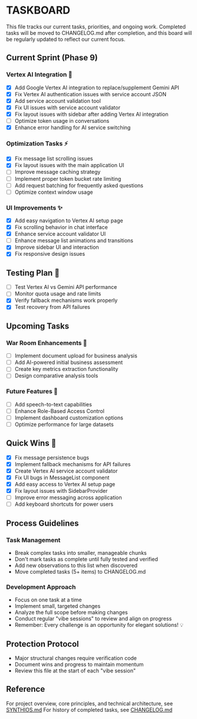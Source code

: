 
# TASKBOARD

This file tracks our current tasks, priorities, and ongoing work. Completed tasks will be moved to CHANGELOG.md after completion, and this board will be regularly updated to reflect our current focus.

## Current Sprint (Phase 9)

### Vertex AI Integration 🚀
- [x] Add Google Vertex AI integration to replace/supplement Gemini API
- [x] Fix Vertex AI authentication issues with service account JSON
- [x] Add service account validation tool
- [x] Fix UI issues with service account validator
- [x] Fix layout issues with sidebar after adding Vertex AI integration
- [ ] Optimize token usage in conversations
- [x] Enhance error handling for AI service switching

### Optimization Tasks ⚡
- [x] Fix message list scrolling issues
- [x] Fix layout issues with the main application UI
- [ ] Improve message caching strategy
- [ ] Implement proper token bucket rate limiting
- [ ] Add request batching for frequently asked questions
- [ ] Optimize context window usage

### UI Improvements ✨
- [x] Add easy navigation to Vertex AI setup page
- [x] Fix scrolling behavior in chat interface
- [x] Enhance service account validator UI
- [ ] Enhance message list animations and transitions
- [x] Improve sidebar UI and interaction
- [x] Fix responsive design issues

## Testing Plan 🧪
- [ ] Test Vertex AI vs Gemini API performance
- [ ] Monitor quota usage and rate limits
- [x] Verify fallback mechanisms work properly
- [x] Test recovery from API failures

## Upcoming Tasks

### War Room Enhancements 🚀
- [ ] Implement document upload for business analysis
- [ ] Add AI-powered initial business assessment
- [ ] Create key metrics extraction functionality
- [ ] Design comparative analysis tools

### Future Features 🔮
- [ ] Add speech-to-text capabilities
- [ ] Enhance Role-Based Access Control
- [ ] Implement dashboard customization options
- [ ] Optimize performance for large datasets

## Quick Wins 🎯
- [x] Fix message persistence bugs
- [x] Implement fallback mechanisms for API failures
- [x] Create Vertex AI service account validator
- [x] Fix UI bugs in MessageList component
- [x] Add easy access to Vertex AI setup page
- [x] Fix layout issues with SidebarProvider
- [ ] Improve error messaging across application
- [ ] Add keyboard shortcuts for power users

## Process Guidelines

### Task Management
- Break complex tasks into smaller, manageable chunks
- Don't mark tasks as complete until fully tested and verified
- Add new observations to this list when discovered
- Move completed tasks (5+ items) to CHANGELOG.md

### Development Approach
- Focus on one task at a time
- Implement small, targeted changes
- Analyze the full scope before making changes
- Conduct regular "vibe sessions" to review and align on progress
- Remember: Every challenge is an opportunity for elegant solutions! 💡

## Protection Protocol
- Major structural changes require verification code
- Document wins and progress to maintain momentum
- Review this file at the start of each "vibe session"

## Reference
For project overview, core principles, and technical architecture, see [SYNTHIOS.md](./SYNTHIOS.md)
For history of completed tasks, see [CHANGELOG.md](./CHANGELOG.md)
